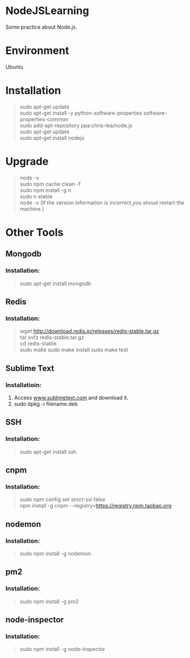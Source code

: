 # NodeJSLearning
Some practice about Node.js.

# Environment
Ubuntu

# Installation
>sudo apt-get update  
>sudo apt-get install -y python-software-properties software-properties-common  
>sudo add-apt-repository ppa:chris-lea/node.js  
>sudo apt-get update  
>sudo apt-get install nodejs  

# Upgrade
>node -v  
>sudo npm cache clean -f  
>sudo npm install -g n  
>sudo n stable  
>node -v  (If the version information is incorrect,you shoud restart the machine.)

# Other Tools

## Mongodb
### Installation:
>sudo apt-get install mongodb

## Redis
### Installation:
>wget http://download.redis.io/releases/redis-stable.tar.gz  
>tar xvfz redis-stable.tar.gz  
>cd redis-stable  
>sudo make
>sudo make install
>sudo make test

## Sublime Text
### Installatioin:
1. Access www.sublimetext.com and download it.  
2. sudo dpkg -i filename.deb

## SSH
### Installation:
>sudo apt-get install ssh

## cnpm
### Installation:
>sudo npm config set strict-ssl false  
>npm install -g cnpm --registry=https://registry.npm.taobao.org

## nodemon
### Installation:
>sudo npm install -g nodemon

## pm2
### Installation:
>sudo npm install -g pm2

## node-inspector
### Installation:
>sudo npm install -g node-inspector
